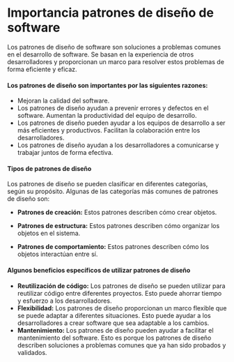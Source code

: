  # Importancia patrones de diseño de software

 Los patrones de diseño de software son soluciones a problemas comunes en el desarrollo de software. Se basan en la experiencia de otros desarrolladores y proporcionan un marco para resolver estos problemas de forma eficiente y eficaz.

#### **Los patrones de diseño son importantes por las siguientes razones:**

- Mejoran la calidad del software. 
- Los patrones de diseño ayudan a prevenir errores y defectos en el software.
  Aumentan la productividad del equipo de desarrollo.
-  Los patrones de diseño pueden ayudar a los equipos de desarrollo a ser más eficientes y productivos.
  Facilitan la colaboración entre los desarrolladores.
-  Los patrones de diseño ayudan a los desarrolladores a comunicarse y trabajar juntos de forma efectiva.

#### Tipos de patrones de diseño

Los patrones de diseño se pueden clasificar en diferentes categorías, según su propósito. Algunas de las categorías más comunes de patrones de diseño son:

- **Patrones de creación:** Estos patrones describen cómo crear objetos.

- **Patrones de estructura:** Estos patrones describen cómo organizar los objetos en el sistema.

- **Patrones de comportamiento:** Estos patrones describen cómo los objetos interactúan entre sí.

  

#### Algunos beneficios específicos de utilizar patrones de diseño

- **Reutilización de código:** Los patrones de diseño se pueden utilizar para reutilizar código entre diferentes proyectos. Esto puede ahorrar tiempo y esfuerzo a los desarrolladores.
- **Flexibilidad:** Los patrones de diseño proporcionan un marco flexible que se puede adaptar a diferentes situaciones. Esto puede ayudar a los desarrolladores a crear software que sea adaptable a los cambios.
- **Mantenimiento:** Los patrones de diseño pueden ayudar a facilitar el mantenimiento del software. Esto es porque los patrones de diseño describen soluciones a problemas comunes que ya han sido probados y validados.

